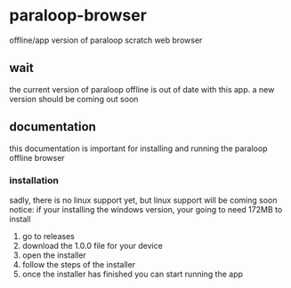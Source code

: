 # paraloop-browser
offline/app version of paraloop scratch web browser
## wait
the current version of paraloop offline is out of date with this app. a new version should be coming out soon
## documentation
this documentation is important for installing and running the paraloop offline browser
### installation
sadly, there is no linux support yet, but linux support will be coming soon
notice: if your installing the windows version, your going to need 172MB to install
1. go to releases
2. download the 1.0.0 file for your device
3. open the installer
4. follow the steps of the installer
5. once the installer has finished you can start running the app
